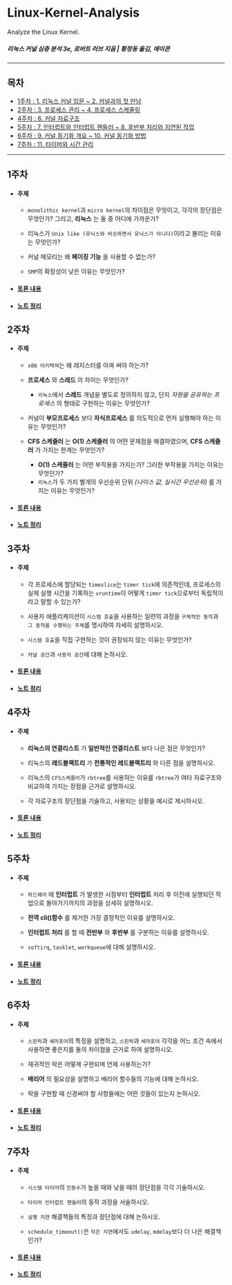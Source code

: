 # Linux-Kernel-Analysis
Analyze the Linux Kernel.

##### 리눅스 커널 심층 분석 3e, 로버트 러브 지음 | 황정동 옮김, 에이콘

<hr>

## 목차
- [1주차 : 1. 리눅스 커널 입문 ~ 2. 커널과의 첫 만남](#1주차)
- [2주차 : 3. 프로세스 관리 ~ 4. 프로세스 스케줄링](#2주차)
- [4주차 : 6. 커널 자료구조](#4주차)
- [5주차 : 7. 인터럽트와 인터럽트 핸들러 ~ 8. 후반부 처리와 지연된 작업](#5주차)
- [6주차 : 9. 커널 동기화 개요 ~ 10. 커널 동기화 방법](#6주차)
- [7주차 : 11. 타이머와 시간 관리](#7주차)

<hr>

## 1주차 
- #### 주제
    - `monolithic kernel`과 `micro kernel`의 차이점은 무엇이고, 각각의 장단점은 무엇인가? 그리고, __리눅스__ 는 둘 중 어디에 가까운가?

    - 리눅스가 `Unix like (유닉스와 비슷하면서 유닉스가 아니다)`이라고 불리는 이유는 무엇인가?

    - 커널 메모리는 왜 __페이징 기능__ 을 사용할 수 없는가? 

    - `SMP`의 확장성이 낮은 이유는 무엇인가?
- #### [토론 내용](/Week_1/week1_0306.md)
- #### [노트 정리](/Week_1/week1_note.png)

## 2주차
- #### 주제
	- `x86 아키텍쳐`는 왜 레지스터를 아껴 써야 하는가?
	
	- __프로세스__ 와 __스레드__ 의 차이는 무엇인가?
		- `리눅스`에서 __스레드__ 개념을 별도로 정의하지 않고, 단지 *자원을 공유하는 프로세스* 의 형태로 구현하는 이유는 무엇인가?
	
	- 커널이 __부모프로세스__ 보다 __자식프로세스__ 를 의도적으로 먼저 실행해야 하는 이유는 무엇인가?
	
	- __CFS 스케줄러__ 는 __O(1) 스케줄러__ 의 어떤 문제점을 해결하였으며, __CFS 스케줄러__ 가 가지는 한계는 무엇인가?
		- __O(1) 스케줄러__ 는 어떤 부작용을 가지는가? 그러한 부작용을 가지는 이유는 무엇인가?
		- `리눅스`가 두 가지 별개의 우선순위 단위 *(나이스 값, 실시간 우선순위)* 를 가지는 이유는 무엇인가?
	
- #### [토론 내용](/Week_2/week2_0313.md)
- #### [노트 정리](/Week_2/week2_note.png)

## 3주차
- #### 주제
	- 각 프로세스에 할당되는 `timeslice`는 `timer tick`에 의존적인데, 프로세스의 실제 실행 시간을 기록하는 `vruntime`이 어떻게 `timer tick`으로부터 독립적이라고 말할 수 있는가?
	
	- 사용자 애플리케이션이 `시스템 호출`을 사용하는 일련의 과정을 `구체적인 동작`과 `그 동작을 수행하는 주체`를 명시하여 자세히 설명하시오.
	
	- `시스템 호출`을 직접 구현하는 것이 권장되지 않는 이유는 무엇인가?
	
	- `커널 공간`과 `사용자 공간`에 대해 논하시오.
	
- #### [토론 내용](/Week_3/week3_0320.md)
- #### [노트 정리](/Week_3/week3_note.png)


## 4주차
- #### 주제
	- __리눅스의 연결리스트__ 가 __일반적인 연결리스트__ 보다 나은 점은 무엇인가?
	
	- 리눅스의 __레드블랙트리__ 가 __전통적인 레드블랙트리__ 와 다른 점을 설명하시오.
	
	- 리눅스의 `CFS스케줄러`가 `rbtree`를 사용하는 이유를 `rbtree`가 여타 자료구조와 비교하여 가지는 장점을 근거로 설명하시오.
	
	- 각 자료구조의 장단점을 기술하고, 사용되는 상황을 예시로 제시하시오.
	
- #### [토론 내용](/Week_4/week4_0327.md)
- #### [노트 정리](/Week_4/week4_note.png)

## 5주차
- #### 주제
	- `하드웨어` 에 __인터럽트__ 가 발생한 시점부터 __인터럽트__ 처리 후 이전에 실행되던 작업으로 돌아가기까지의 과정을 상세히 설명하시오.
	
	- __전역 cli()함수__ 를 제거한 가장 결정적인 이유를 설명하시오.
	
	- __인터럽트 처리__ 를 할 때 __전반부__ 와 __후반부__ 를 구분하는 이유를 설명하시오.
	
	- `softirq`, `tasklet`, `workqueue`에 대해 설명하시오.
	
- #### [토론 내용](/Week_5/week5_0403.md)
- #### [노트 정리](/Week_5/week5_note.png)

## 6주차
- #### 주제
	- `스핀락`과 `세마포어`의 특징을 설명하고, `스핀락`과 `세마포어` 각각을 어느 조건 속에서 사용하면 좋은지를 둘의 차이점을 근거로 하여 설명하시오.
	
	- 재귀적인 락은 어떻게 구현되며 언제 사용하는가?
	
	- __배리어__ 의 필요성을 설명하고 배리어 함수들의 기능에 대해 논하시오.
	
	- 락을 구현할 때 신경써야 할 사항들에는 어떤 것들이 있는지 논하시오.
	
- #### [토론 내용](/Week_6/week6_0501.md)
- #### [노트 정리](/Week_6/week6_note.png)

## 7주차
- #### 주제
	- `시스템 타이머`의 `진동수`가 높을 때와 낮을 때의 장단점을 각각 기술하시오.

	- `타이머 인터럽트 핸들러`의 동작 과정을 서술하시오.
	
	- `실행 지연` 해결책들의 특징과 장단점에 대해 논하시오.
	
	- `schedule_timeout()`은 `작은 지연`에서도 `udelay`, `mdelay`보다 더 나은 해결책인가?
	
- #### [토론 내용](/Week_7/week7_0508.md)
- #### [노트 정리](/Week_7/week7_note.png)